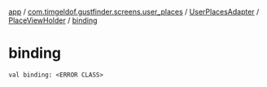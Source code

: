 [app](../../../index.md) / [com.timgeldof.gustfinder.screens.user_places](../../index.md) / [UserPlacesAdapter](../index.md) / [PlaceViewHolder](index.md) / [binding](./binding.md)

# binding

`val binding: <ERROR CLASS>`